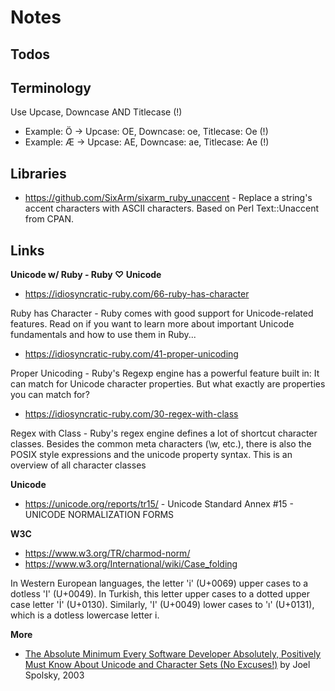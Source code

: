 # Notes

## Todos


## Terminology

Use Upcase, Downcase AND Titlecase (!)

- Example: Ö  -> Upcase: OE, Downcase: oe, Titlecase: Oe (!)
- Example: Æ  -> Upcase: AE, Downcase: ae, Titlecase: Ae (!)



## Libraries

- <https://github.com/SixArm/sixarm_ruby_unaccent> - Replace a string's accent characters with ASCII characters. Based on Perl Text::Unaccent from CPAN.



## Links

**Unicode w/ Ruby - Ruby ♡ Unicode**

- <https://idiosyncratic-ruby.com/66-ruby-has-character>

Ruby has Character - Ruby comes with good support for Unicode-related features. Read on if you want to learn more about important Unicode fundamentals and how to use them in Ruby...

- <https://idiosyncratic-ruby.com/41-proper-unicoding>

Proper Unicoding - Ruby's Regexp engine has a powerful feature built in: It can match for Unicode character properties. But what exactly are properties you can match for?

- <https://idiosyncratic-ruby.com/30-regex-with-class>

Regex with Class - Ruby's regex engine defines a lot of shortcut character classes. Besides the common meta characters (\w, etc.), there is also the POSIX style expressions and the unicode property syntax. This is an overview of all character classes


**Unicode**

- <https://unicode.org/reports/tr15/> - Unicode Standard Annex #15 - UNICODE NORMALIZATION FORMS

**W3C**

- <https://www.w3.org/TR/charmod-norm/>
- <https://www.w3.org/International/wiki/Case_folding>

In Western European languages, the letter 'i' (U+0069) upper cases to a dotless 'I' (U+0049). In Turkish, this letter upper cases to a dotted upper case letter 'İ' (U+0130). Similarly, 'I' (U+0049) lower cases to 'ı' (U+0131), which is a dotless lowercase letter i.


**More**

- [The Absolute Minimum Every Software Developer Absolutely, Positively Must Know About Unicode and Character Sets (No Excuses!)](https://www.joelonsoftware.com/2003/10/08/the-absolute-minimum-every-software-developer-absolutely-positively-must-know-about-unicode-and-character-sets-no-excuses/)
by Joel Spolsky, 2003
